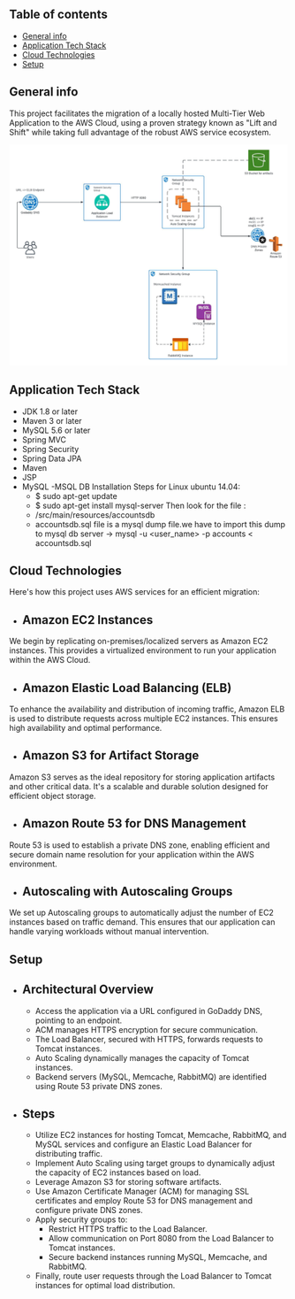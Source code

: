 ## Table of contents
* [General info](#general-info)
* [Application Tech Stack](#application-tech-stack)
* [Cloud Technologies](#cloud-technologies)
* [Setup](#setup)

## General info
This project facilitates the migration of a locally hosted Multi-Tier Web Application to the AWS Cloud, using a proven strategy known as "Lift and Shift" while taking full advantage of the robust AWS service ecosystem.

![Architecture Diagram Lucid](Vprofile-Lift&Shift.jpeg)

## Application Tech Stack
  - JDK 1.8 or later
  - Maven 3 or later
  - MySQL 5.6 or later
  - Spring MVC
  - Spring Security
  - Spring Data JPA
  - Maven
  - JSP
  - MySQL
    -MSQL DB Installation Steps for Linux ubuntu 14.04:
      - $ sudo apt-get update
      - $ sudo apt-get install mysql-server
        Then look for the file :
      - /src/main/resources/accountsdb
      - accountsdb.sql file is a mysql dump file.we have to import this dump to mysql db server -> mysql -u <user_name> -p accounts < accountsdb.sql


## Cloud Technologies
Here's how this project uses AWS services for an efficient migration:
* ## Amazon EC2 Instances
We begin by replicating on-premises/localized servers as Amazon EC2 instances. This provides a virtualized environment to run your application within the AWS Cloud.

* ## Amazon Elastic Load Balancing (ELB)
To enhance the availability and distribution of incoming traffic, Amazon ELB is used to distribute requests across multiple EC2 instances. This ensures high availability and optimal performance.

* ## Amazon S3 for Artifact Storage
Amazon S3 serves as the ideal repository for storing application artifacts and other critical data. It's a scalable and durable solution designed for efficient object storage.

* ## Amazon Route 53 for DNS Management
Route 53 is used to establish a private DNS zone, enabling efficient and secure domain name resolution for your application within the AWS environment.

* ## Autoscaling with Autoscaling Groups
We set up Autoscaling groups to automatically adjust the number of EC2 instances based on traffic demand. This ensures that our application can handle varying workloads without manual intervention.

## Setup
* ## Architectural Overview
  - Access the application via a URL configured in GoDaddy DNS, pointing to an endpoint.
  - ACM manages HTTPS encryption for secure communication.
  - The Load Balancer, secured with HTTPS, forwards requests to Tomcat instances.
  - Auto Scaling dynamically manages the capacity of Tomcat instances.
  - Backend servers (MySQL, Memcache, RabbitMQ) are identified using Route 53 private DNS zones.

* ## Steps
  - Utilize EC2 instances for hosting Tomcat, Memcache, RabbitMQ, and MySQL services and configure an Elastic Load Balancer for distributing traffic.
  - Implement Auto Scaling using target groups to dynamically adjust the capacity of EC2 instances based on load.
  - Leverage Amazon S3 for storing software artifacts.
  - Use Amazon Certificate Manager (ACM) for managing SSL certificates and employ Route 53 for DNS management and configure private DNS zones.
  - Apply security groups to:
    - Restrict HTTPS traffic to the Load Balancer.
    - Allow communication on Port 8080 from the Load Balancer to Tomcat instances.
    - Secure backend instances running MySQL, Memcache, and RabbitMQ.
  - Finally, route user requests through the Load Balancer to Tomcat instances for optimal load distribution.

